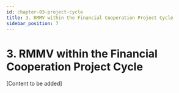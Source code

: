 ```yaml
---
id: chapter-03-project-cycle
title: 3. RMMV within the Financial Cooperation Project Cycle
sidebar_position: 7
---
```


# 3. RMMV within the Financial Cooperation Project Cycle

[Content to be added]